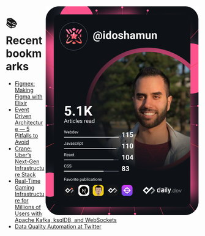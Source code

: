 <a href="https://app.daily.dev/idoshamun"><img src="https://raw.githubusercontent.com/idoshamun/idoshamun/devcard/devcard.svg" align='right' width="400" alt="Ido Shamun's Dev Card"/></a>

# 📚 Recent bookmarks
<!-- BOOKMARKS:START -->
- [Figmex: Making Figma with Elixir](https://app.daily.dev/posts/FLsAKg-_M?utm_source=rss&utm_medium=bookmarks&utm_campaign=28849d86070e4c099c877ab6837c61f0)
- [Event Driven Architecture — 5 Pitfalls to Avoid](https://app.daily.dev/posts/mtF5IngEv?utm_source=rss&utm_medium=bookmarks&utm_campaign=28849d86070e4c099c877ab6837c61f0)
- [Crane: Uber’s Next-Gen Infrastructure Stack](https://app.daily.dev/posts/ng2GuYcnZ?utm_source=rss&utm_medium=bookmarks&utm_campaign=28849d86070e4c099c877ab6837c61f0)
- [Real-Time Gaming Infrastructure for Millions of Users with Apache Kafka, ksqlDB, and WebSockets](https://app.daily.dev/posts/WDbwQYECy?utm_source=rss&utm_medium=bookmarks&utm_campaign=28849d86070e4c099c877ab6837c61f0)
- [Data Quality Automation at Twitter](https://app.daily.dev/posts/LSEbl5CLk?utm_source=rss&utm_medium=bookmarks&utm_campaign=28849d86070e4c099c877ab6837c61f0)
<!-- BOOKMARKS:END -->
